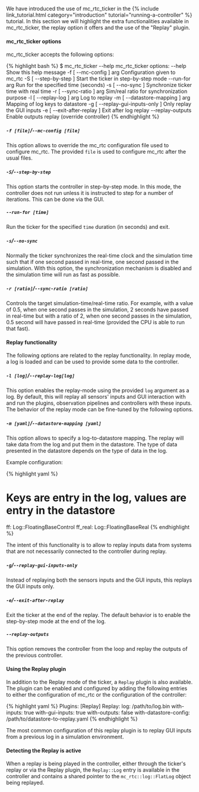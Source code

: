 We have introduced the use of mc_rtc_ticker in the {% include link_tutorial.html category="introduction" tutorial="running-a-controller" %} tutorial. In this section we will highlight the extra functionalities available in mc_rtc_ticker, the replay option it offers and the use of the "Replay" plugin.

#### mc_rtc_ticker options

mc_rtc_ticker accepts the following options:

{% highlight bash %}
$ mc_rtc_ticker --help
mc_rtc_ticker options:
  --help                           Show this help message
  -f [ --mc-config ] arg           Configuration given to mc_rtc
  -S [ --step-by-step ]            Start the ticker in step-by-step mode
  --run-for arg                    Run for the specified time (seconds)
  -s [ --no-sync ]                 Synchronize ticker time with real time
  -r [ --sync-ratio ] arg          Sim/real ratio for synchronization purpose
  -l [ --replay-log ] arg          Log to replay
  -m [ --datastore-mapping ] arg   Mapping of log keys to datastore
  -g [ --replay-gui-inputs-only ]  Only replay the GUI inputs
  -e [ --exit-after-replay ]       Exit after log replay
  --replay-outputs                 Enable outputs replay (override controller)
{% endhighlight %}

##### `-f [file]`/`--mc-config [file]`

This option allows to override the mc_rtc configuration file used to configure mc_rtc. The provided `file` is used to configure mc_rtc after the usual files.

##### `-S`/`--step-by-step`

This option starts the controller in step-by-step mode. In this mode, the controller does not run unless it is instructed to step for a number of iterations. This can be done via the GUI.

##### `--run-for [time]`

Run the ticker for the specified `time` duration (in seconds) and exit.

##### `-s`/`--no-sync`

Normally the ticker synchronizes the real-time clock and the simulation time such that if one second passed in real-time, one second passed in the simulation. With this option, the synchronization mechanism is disabled and the simulation time will run as fast as possible.

##### `-r [ratio]`/`--sync-ratio [ratio]`

Controls the target simulation-time/real-time ratio. For example, with a value of 0.5, when one second passes in the simulation, 2 seconds have passed in real-time but with a ratio of 2, when one second passes in the simulation, 0.5 second will have passed in real-time (provided the CPU is able to run that fast).

#### Replay functionality

The following options are related to the replay functionality. In replay mode, a log is loaded and can be used to provide some data to the controller.

##### `-l [log]`/`--replay-log[log]`

This option enables the replay-mode using the provided `log` argument as a log. By default, this will replay all sensors' inputs and GUI interaction with and run the plugins, observation pipelines and controllers with these inputs. The behavior of the replay mode can be fine-tuned by the following options.

##### `-m [yaml]`/`--datastore-mapping [yaml]`

This option allows to specify a log-to-datastore mapping. The replay will take data from the log and put them in the datastore. The type of data presented in the datastore depends on the type of data in the log.

Example configuration:

{% highlight yaml %}
# Keys are entry in the log, values are entry in the datastore
ff: Log::FloatingBaseControl
ff_real: Log::FloatingBaseReal
{% endhighlight %}

The intent of this functionality is to allow to replay inputs data from systems that are not necessarily connected to the controller during replay.

##### `-g`/`--replay-gui-inputs-only`

Instead of replaying both the sensors inputs and the GUI inputs, this replays the GUI inputs only.

##### `-e`/`--exit-after-replay`

Exit the ticker at the end of the replay. The default behavior is to enable the step-by-step mode at the end of the log.

##### `--replay-outputs`

This option removes the controller from the loop and replay the outputs of the previous controller.

#### Using the Replay plugin

In addition to the Replay mode of the ticker, a `Replay` plugin is also available. The plugin can be enabled and configured by adding the following entries to either the configuration of mc_rtc or the configuration of the controller:

{% highlight yaml %}
Plugins: [Replay]
Replay:
  log: /path/to/log.bin
  with-inputs: true
  with-gui-inputs: true
  with-outputs: false
  with-datastore-config: /path/to/datastore-to-replay.yaml
{% endhighlight %}

The most common configuration of this replay plugin is to replay GUI inputs from a previous log in a simulation environment.

#### Detecting the Replay is active

When a replay is being played in the controller, either through the ticker's replay or via the Replay plugin, the `Replay::Log` entry is available in the controller and contains a shared pointer to the `mc_rtc::log::FlatLog` object being replayed.
